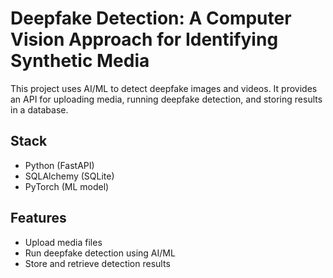 # Deepfake Detection: A Computer Vision Approach for Identifying Synthetic Media

This project uses AI/ML to detect deepfake images and videos. It provides an API for uploading media, running deepfake detection, and storing results in a database.

## Stack
- Python (FastAPI)
- SQLAlchemy (SQLite)
- PyTorch (ML model)

## Features
- Upload media files
- Run deepfake detection using AI/ML
- Store and retrieve detection results 